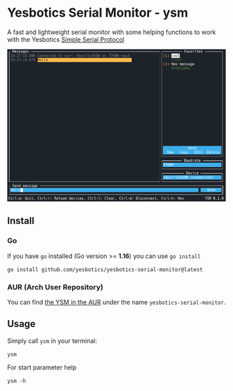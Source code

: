 # Yesbotics Serial Monitor - ysm

A fast and lightweight serial monitor with some helping functions to work with the
Yesbotics [Simple Serial Protocol](https://github.com/yesbotics/simple-serial-protocol-docs)
             
<img src="./docs/resources/screenshot.png">

## Install

### Go

If you have `go` installed (Go version >= **1.16**) you can use `go install`

```
go install github.com/yesbotics/yesbotics-serial-monitor@latest
```

### AUR (Arch User Repository)

You can find [the YSM in the AUR](https://aur.archlinux.org/packages/yesbotics-serial-monitor) under the 
name `yesbotics-serial-monitor`.  



## Usage

Simply call `ysm` in your terminal:

```
ysm
```

For start parameter help

```
ysm -h
```
